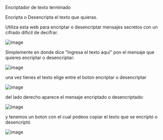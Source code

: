 Encriptador de texto terminado

Encripta o Desencripta el texto que quieras.


Utiliza esta web para encriptar o desencriptar mensajes secretos con un cifrado dificil de decifrar.

![image](https://github.com/user-attachments/assets/d50d6bfb-7019-495b-8c30-01f5702b366c)


Simplemente en donde dice "Ingresa el texto aquí" pon el mensaje que quieres encriptar o desencriptar:

![image](https://github.com/user-attachments/assets/b62915fc-9a4b-43d3-a907-a9fcfc23ef2f)


una vez tienes el texto elige entre el boton encriptar o desencriptar

![image](https://github.com/user-attachments/assets/8b3bfbe5-39fe-477b-a580-60fa1a8e9b31)


del lado derecho aparece el mensaje encriptado o desencriptado:

![image](https://github.com/user-attachments/assets/596815c6-37bd-4c12-97a1-7896c3e5e767)


y tenemos un boton con el cual podeos copiar el texto que se encriptó o desencriptó

![image](https://github.com/user-attachments/assets/974078f6-93d5-4631-9612-b7b8bf004fbb)

